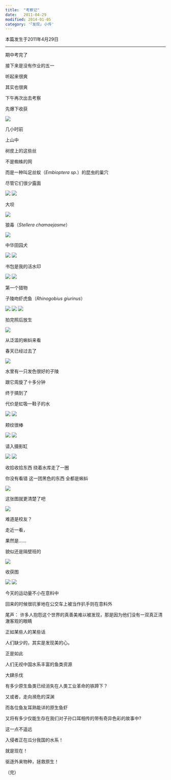 ```yaml
---
title:  "考察记"
date:   2011-04-29
modified: 2014-01-05
category: '｢发现｣ 小传'
---
```

本篇发生于2011年4月29日

---

期中考完了

接下来是没有作业的五一

听起来很爽

其实也很爽

下午再次出去考察

先爆下收获

<img class='disc' src='https://i.postimg.cc/5tn5JxLd/11.jpg'>

几小时前

上山中

树皮上的这些丝

不是蜘蛛的网

而是一种叫足丝蚁（<i>Embioptera sp.</i>）的昆虫的巢穴

尽管它们很少露面

<img class='disc' src='https://i.postimg.cc/DZNqWBxx/12.jpg'>

<img class='disc' src='https://i.postimg.cc/jjs6BWW4/13.jpg'>

大坝

<img class='disc' src='https://i.postimg.cc/sxZ5578s/14.jpg'>

狼毒（<i>Stellera chamaejasme</i>）

<img class='disc' src='https://i.postimg.cc/pybzCyb8/15.jpg'>

中华田园犬

<img class='disc' src='https://i.postimg.cc/Sxbf71k5/16.jpg'>

<img class='disc' src='https://i.postimg.cc/Y906qJz4/17.jpg'>

书包是我的活水印

<img class='disc' src='https://i.postimg.cc/YCNfXNSS/18.jpg'>

<img class='disc' src='https://i.postimg.cc/SQXPg5bN/19.jpg'>

第一个猎物

子陵吻虾虎鱼（<i>Rhinogobius giurinus</i>）

<img class='disc' src='https://i.postimg.cc/5NLRVCth/20.jpg'>

<img class='disc' src='https://i.postimg.cc/Y2JsZ3tN/21.jpg'>

<img class='disc' src='https://i.postimg.cc/25cHwdHZ/22.jpg'>

拍完照后放生

<img class='disc' src='https://i.postimg.cc/PxCSFLcF/23.jpg'>

从泛滥的蝌蚪来看

春天已经过去了

<img class='disc' src='https://i.postimg.cc/cLW54Lgr/24.jpg'>

水里有一只发色很好的子陵

跟它周旋了十多分钟

终于搞到了

代价是虹吸一鞋子的水

<img class='disc' src='https://i.postimg.cc/76jKvHrP/25.jpg'>

<img class='disc' src='https://i.postimg.cc/4x12KRVw/26.jpg'>

颊纹很棒

<img class='disc' src='https://i.postimg.cc/7LYs0tN4/27.jpg'>

<img class='disc' src='https://i.postimg.cc/3rDLXv2k/28.jpg'>

请入摄影缸

<img class='disc' src='https://i.postimg.cc/gkFgN2KN/29.jpg'>

<img class='disc' src='https://i.postimg.cc/SR8DkBm6/30.jpg'>

收拾收拾东西 绕着水库走了一圈

你没有看错 这一团黑色的东西 全都是蝌蚪

<img class='disc' src='https://i.postimg.cc/zGq0Y26h/31.jpg'>

这张图就更清楚了吧

<img class='disc' src='https://i.postimg.cc/65rYSxjw/32.jpg'>

难道是校友？

走近一看，

果然是……

貌似还是隔壁班的

<img class='disc' src='https://i.postimg.cc/vZXXYLwN/33.jpg'>

收获图

<img class='disc' src='https://i.postimg.cc/W438hF2b/34.jpg'>

<img class='disc' src='https://i.postimg.cc/nLPk7FzK/35.jpg'>

今天的运动量不小在意料中

回来的时候很坑爹地在公交车上被当作扒手则在意料外


尾声：
许多人抱怨这个世界的真善美难以被发现，那是因为他们没有一双真正清澈客观的眼睛

正如某些人的某些话

人们缺少的，其实是发现美的心。

正是如此

人们无视中国水系丰富的鱼类资源

大肆杀伐

有多少原生鱼类已经消失在人类工业革命的铁蹄下？

又或者，走向濒危的深渊

而各位鱼友耳熟能详的原生鱼虾

又将有多少仅能生存在我们对子孙口耳相传的带有奇异色彩的故事中?

这一点不遥远

入侵者正在瓜分我国的水系！

就是现在！

驱逐外来物种，拯救原生！

（完）
